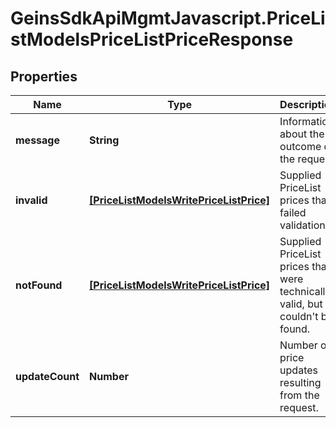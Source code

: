 # GeinsSdkApiMgmtJavascript.PriceListModelsPriceListPriceResponse

## Properties

Name | Type | Description | Notes
------------ | ------------- | ------------- | -------------
**message** | **String** | Information about the outcome of the request. | [optional] 
**invalid** | [**[PriceListModelsWritePriceListPrice]**](PriceListModelsWritePriceListPrice.md) | Supplied PriceList prices that failed validation. | [optional] 
**notFound** | [**[PriceListModelsWritePriceListPrice]**](PriceListModelsWritePriceListPrice.md) | Supplied PriceList prices that were technically valid, but couldn&#39;t be found. | [optional] 
**updateCount** | **Number** | Number of price updates resulting from the request. | [optional] 


